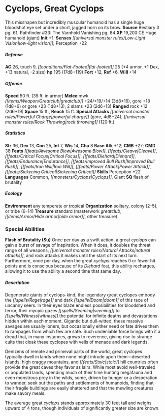 ﻿---
cssclass: [monsters]
title1: Cyclops, Great Cyclops
title2: Mythic Great Cyclops
CR: 15
MR: 6
sources:
- name: Mythic Adventures
  page: 181
  link: http://paizo.com/products/btpy8ywe?Pathfinder-Roleplaying-Game-Mythic-Adventures
XP: 51200
alignment: CE
size: Huge
type: humanoid
subtypes:
- giant
- mythic
initiative:
  bonus: 1
senses:
  low-light vision: true
  see in darkness: true
auras:
- name: frightful presence
  radius: 30
  DC: 19
AC:
  AC: 32
  touch: 9
  flat_footed: 31
  components:
    armor: 4
    dex: 1
    natural: 19
    size: -2
HP:
  HP: 243
  long: 17d8+167
saves:
  fort: 12
  ref: 6
  will: 14
DR:
- amount: 10
  weakness: epic
immunities:
- electricity
- fire
speeds:
  base: 35
  base_other: 50 ft. base
attacks:
  melee:
  - - text: mwk greatclub +25/+20/+15 (3d8+21)
      entries:
      - - damage: 3d8+21
      attack: mwk greatclub
      bonus:
      - 25
      - 20
      - 15
    - text: gore +24 (1d8+14)
      entries:
      - - damage: 1d8+14
      attack: gore
      bonus:
      - 24
  ranged:
  - - text: rock +12 (2d6+21)
      entries:
      - - damage: 2d6+21
      attack: rock
      bonus:
      - 12
  special:
  - contemptuous toss
  - earthquake
  - mythic power (6/day, surge +1d8)
  - powerful charge (gore, 4d6+21)
  - rock throwing (120 ft.)
space: 15
reach: 15
spell_like_abilities:
  entries:
  - name: chain lightning
    source: default
    freq: 1/day
    DC: 17
  sources:
  - name: default
    CL: 12
    concentration: 13
ability_scores:
  STR: 38
  DEX: 13
  CON: 25
  INT: 7
  WIS: 14
  CHA: 12
BAB: 12
CMB: 28
CMB_other: +30 bull rush or overrun
CMD: 39
CMD_other: 41 vs. bull rush or overrun
feats:
- name: Awesome Blow
- is_mythic: true
  name: Cleave
- is_mythic: true
  name: Critical Focus
- name: Diehard
- name: Endurance
- name: Improved Bull Rush
- name: Improved Overrun
- is_mythic: true
  name: Iron Will
- name: Power Attack
skills:
  Perception: 22
languages:
- Common
- Cyclops
- Giant
special_qualities:
- flash of brutality
ecology:
  environment: any temperate or tropical
  organization: solitary, colony (2-5), or tribe (6-14)
  treasure_type: standard
  treasure:
  - mwk greatclub
  - hide armor
  - other treasure
special_abilities:
  Contemptuous Toss (Ex): When a mythic great cyclops uses Awesome Blow and expends
    a use of mythic power, its target flies up to 60 additional feet and takes 1d6
    points of damage for every additional 20 feet traveled. If the cyclops uses its
    gore attack for this ability, it can hurl the target up to 60 feet upward instead
    of sideways.
  Earthquake (Su): A mythic great cyclops can punch the ground and expend two uses
    of mythic power to cause an earthquake (as the spell). Add the cyclops's rank
    to the save DCs for the earthquake's effects. Other mythic great cyclopes are
    not affected by the earthquake.
  Flash of Brutality (Su): Once per day as a swift action, a great cyclops can gain
    a burst of savage inspiration. When it does, it doubles the threat range of all
    weapons, natural attacks, and rocks it attacks with until the start of its next
    turn. Once per day, when the cyclops reaches 0 or fewer hit points and is conscious
    because of its Diehard feat, this ability recharges, allowing it to use the ability
    a second time that same day.
desc_long: Mythic great cyclopes are the first and oldest of their kind to succumb
  to visions of rage and destruction. Said to be the lost offspring of gods of lightning
  and the forge, they wield power over earth and energy, using it to blast open humanoid
  defenses so they can pluck out the tasty morsels within.

---

# Cyclops, Great Cyclops
This misshapen but incredibly muscular humanoid has a single huge bloodshot eye set under a short, jagged horn on its brow.
**Source** Bestiary 3 pg. 61, Pathfinder #33: The Varnhold Vanishing pg. 84
**XP** 19,200
CE Huge humanoid (giant)
**Init** +1; **Senses** _[[universal monster rules/Low-Light Vision|low-light vision]]_; Perception +22

##### Defense

**AC** 26, touch 9, _[[conditions/Flat-Footed|flat-footed]]_ 25 (+4 armor, +1 Dex, +13 natural, –2 size)
**hp** 195 (17d8+119)
**Fort** +12, **Ref** +6, **Will** +14

##### Offense
**Speed** 50 ft. (35 ft. in armor)
**Melee** mwk _[[items/Weapon/Greatclub|greatclub]]_ +24/+19/+14 (3d8+19), gore +18 (1d8+6) or gore +23 (1d8+13), 2 slams +23 (2d6+13)
**Ranged** rock +12 (2d6+19)
**Space** 15 ft., **Reach** 15 ft.
**Special Attacks** _[[universal monster rules/Powerful Charge|powerful charge]]_ (gore, 4d8+24), _[[universal monster rules/Rock Throwing|rock throwing]]_ (120 ft.)

##### Statistics
**Str** 36, **Dex** 13, **Con** 25, **Int** 7, **Wis** 14, **Cha** 8
**Base Atk** +12; **CMB** +27; **CMD** 38
**Feats** _[[feats/Awesome Blow|Awesome Blow]]_, _[[feats/Cleave|Cleave]]_, _[[feats/Critical Focus|Critical Focus]]_, _[[feats/Diehard|Diehard]]_, _[[feats/Endurance|Endurance]]_, _[[feats/Improved Bull Rush|Improved Bull Rush]]_, _[[feats/Iron Will|Iron Will]]_, _[[feats/Power Attack|Power Attack]]_, _[[feats/Sickening Critical|Sickening Critical]]_
**Skills** Perception +22
**Languages** Common, _[[monsters/Cyclops|Cyclops]]_, Giant
**SQ** flash of brutality

##### Ecology

**Environment** any temperate or tropical
**Organization** solitary, colony (2–5), or tribe (6–14)
**Treasure** standard (masterwork _greatclub_, _[[items/Armor/Hide armor|hide armor]]_, other treasure)

### Special Abilities

**Flash of Brutality (Su)** Once per day as a swift action, a great _cyclops_ can gain a burst of savage of inspiration. When it does, it doubles the threat range of all weapons, _[[universal monster rules/Natural Attacks|natural attacks]]_, and rock attacks it makes until the start of its next turn. Furthermore, once per day, when the great _cyclops_ reaches 0 or fewer hit points and is conscious because of its _Diehard_ feat, this ability recharges, allowing it to use the ability a second time that same day.

##### Description

Degenerate giants of cyclops-kind, the legendary great cyclopes embody the _[[spells/Rage|rage]]_ and dark _[[spells/Doom|doom]]_ of this race of uncanny seers. In their eyes blaze endless possibilities for bloodshed and terror, their myopic gazes _[[spells/Seeming|seeming]]_ to _[[spells/Witness|witness]]_ the potential for infinite deaths and devastations hidden within each moment. Gigantic but dull-witted, these massive savages are usually loners, but occasionally either need or fate drives them to rampages from which few are safe. Such undeniable force brings with it a dread that, in many instances, grows to reverence, giving rise to strange cults that cloak these cyclopes with veils of menace and dark legends.

Denizens of remote and primeval parts of the world, great cyclopes typically dwell in lands where none might intrude upon them—deserted islands, high craggy mountains, and _[[feats/Stoic|stoic]]_ hill countries often provide the great caves they favor as lairs. While most avoid well-traveled or populated lands, spending much of their time hunting megafauna and even monstrous prey in the wilds, some, driven by hunger or a desperation to wander, seek out the paths and settlements of humanoids, finding that their fragile buildings are easily shattered and that the mewling creatures make savory meals.

The average great _cyclops_ stands approximately 30 feet tall and weighs upward of 4 tons, though individuals of significantly greater size are known.